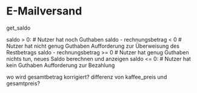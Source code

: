 # E-Mailversand

get_saldo

saldo > 0: # Nutzer hat noch Guthaben
    saldo - rechnungsbetrag < 0 # Nutzer hat nicht genug Guthaben
        Aufforderung zur Überweisung des Restbetrags
    saldo - rechnungsbetrag >= 0 # Nutzer hat genug Guthaben
        nichts tun, neues Saldo berechnen und anzeigen
saldo <= 0: # Nutzer hat kein Guthaben
    Aufforderung zur Bezahlung



wo wird gesamtbetrag korrigiert?
differenz von kaffee_preis und gesamtpreis?

